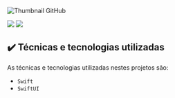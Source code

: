 ![Thumbnail GitHub](https://developer.apple.com/assets/elements/icons/xcode-12/xcode-12-96x96_2x.png)

![](https://img.shields.io/badge/IOS-Swift-blue)
![](https://img.shields.io/badge/IOS-SwiftUI-red)


## ✔️ Técnicas e tecnologias utilizadas

As técnicas e tecnologias utilizadas nestes projetos são:

- `Swift`
- `SwiftUI`
